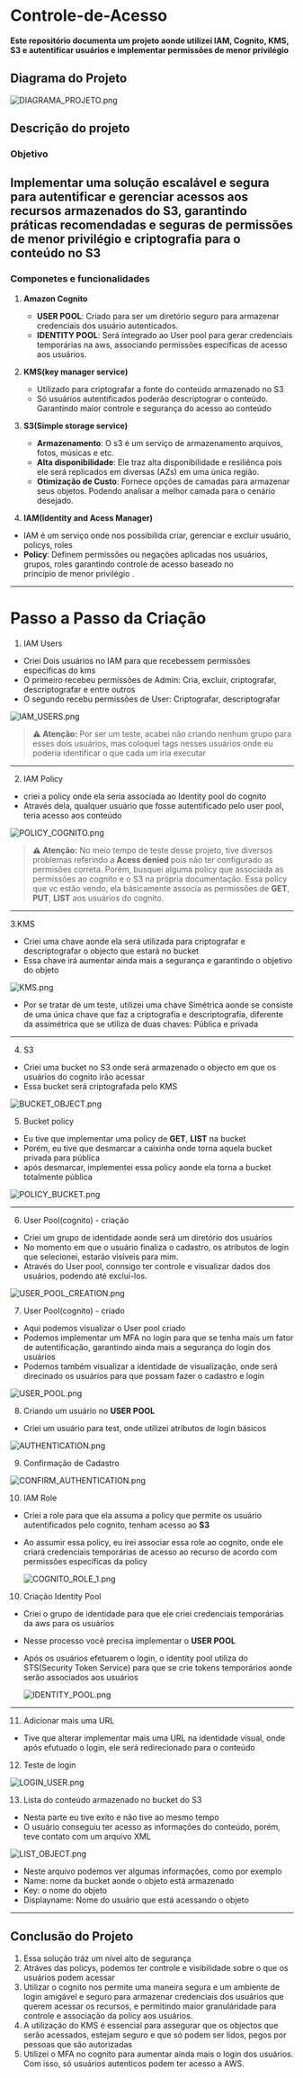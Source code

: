 # Controle-de-Acesso
**Este repositório documenta um projeto aonde utilizei IAM, Cognito, KMS, S3 e autentificar usuários e implementar permissões de menor privilégio**  

## **Diagrama do Projeto**

   ![DIAGRAMA_PROJETO.png](https://github.com/Jeff01875/Controle-de-Acesso/blob/main/DIAGRAMA_PROJETO.png)
  
## Descrição do projeto

### Objetivo
Implementar uma solução escalável e segura para autentificar e gerenciar acessos aos recursos armazenados do S3, garantindo práticas recomendadas e seguras de permissões de menor privilégio e criptografia para o conteúdo no S3
---
### Componetes e funcionalidades 
1. **Amazon Cognito**
   - **USER POOL**: Criado para ser um diretório seguro para armazenar credenciais dos usuário autenticados.
   - **IDENTITY POOL**: Será integrado ao User pool para gerar credenciais temporárias na aws, associando permissões específicas 
    de acesso aos usuários.
    
2. **KMS(key manager service)**
   - Utilizado para criptografar a fonte do conteúdo armazenado no S3
   - Só usuários autentificados poderão descriptograr o conteúdo. Garantindo maior controle e segurança do acesso ao conteúdo

3. **S3(Simple storage service)**
   - **Armazenamento**: O s3 é um serviço de armazenamento arquivos, fotos, músicas e etc.
   - **Alta disponibilidade**: Ele traz alta disponibilidade e resiliênca pois ele será replicados em diversas (AZs) em uma 
     única região.
   - **Otimização de Custo**: Fornece opções de camadas para armazenar seus objetos. Podendo analisar a melhor camada para o 
     cenário desejado.

 4. **IAM(Identity and Acess Manager)**
   - IAM é um serviço onde nos possibilida criar, gerenciar e excluir usuário, policys, roles
   - **Policy**: Definem permissões ou negações aplicadas nos usuários, grupos, roles garantindo controle de acesso baseado no  
     princípio de menor privilégio .
 ---
 # Passo a Passo da Criação
 
 1. IAM Users
   - Criei Dois usuários no IAM para que recebessem permissões específicas do kms
   - O primeiro recebeu permissões de Admin: Cria, excluir, criptografar, descriptografar e entre outros
   - O segundo recebu permissões de User: Criptografar, descriptografar
  
   ![IAM_USERS.png](https://github.com/Jeff01875/Controle-de-Acesso/blob/main/IAM_USERS.png)

  > **⚠️ Atenção:** Por ser um teste, acabei não criando nenhum grupo para esses dois usuários, mas coloquei tags nesses usuários onde eu poderia identificar o que cada um 
    iria executar
  ---
 2. IAM Policy

   - criei a policy onde ela seria associada ao Identity pool do cognito
   - Através dela, qualquer usuário que fosse autentificado pelo user pool, teria acesso aos conteúdo
     
   ![POLICY_COGNITO.png](https://github.com/Jeff01875/Controle-de-Acesso/blob/main/POLICY_COGNITO.png)

  > **⚠️ Atenção:** No meio tempo de teste desse projeto, tive diversos problemas referindo a **Acess denied** pois não ter configurado as permisões 
    correta. Porém, busquei alguma policy que associada as permissões ao cognito e o S3 na própria documentação. Essa policy que vc estão vendo, ela 
    básicamente associa as permissões de **GET**, **PUT**, **LIST** aos usuários do cognito.
  ---
 3.KMS 
   - Criei uma chave aonde ela será utilizada para criptografar e descriptografar o objecto que estará no bucket
   - Essa chave irá aumentar ainda mais a segurança e garantindo o objetivo do objeto
    
   ![KMS.png](https://github.com/Jeff01875/Controle-de-Acesso/blob/main/KMS.png)

   - Por se tratar de um teste, utilizei uma chave Simétrica aonde se consiste de uma única chave que faz a criptografia e descriptografia, diferente da assimétrica que se 
    utiliza de duas chaves: Pública e privada 
  ---
 4. S3
   - Criei uma bucket no S3 onde será armazenado o objecto em que os usuários do cognito irão acessar
   - Essa bucket será criptografada pelo KMS
    
   ![BUCKET_OBJECT.png](https://github.com/Jeff01875/Controle-de-Acesso/blob/main/BUCKET_OBJECT.png)
   
 5. Bucket policy
   - Eu tive que implementar uma policy de **GET**, **LIST** na bucket
   - Porém, eu tive que desmarcar a caixinha onde torna aquela bucket privada para pública
   - após desmarcar, implementei essa policy aonde ela torna a bucket totalmente pública 

   ![POLICY_BUCKET.png](https://github.com/Jeff01875/Controle-de-Acesso/blob/main/POLICY_BUCKET.png)
   
  ---
 6. User Pool(cognito) - criação
   - Criei um grupo de identidade aonde será um diretório dos usuários
   - No momento em que o usuário finaliza o cadastro, os atributos de login que selecionei, estarão visíveis para mim.
   - Através do User pool, connsigo ter controle e visualizar dados dos usuários, podendo até exclui-los.
     
   ![USER_POOL_CREATION.png](https://github.com/Jeff01875/Controle-de-Acesso/blob/main/USER_POOL_CREATION.png)
   
 7. User Pool(cognito) - criado
   - Aqui podemos visualizar o User pool criado
   - Podemos implementar um MFA no login para que se tenha mais um fator de autentificação, garantindo ainda mais a segurança do login dos usuários
   - Podemos também visualizar a identidade de visualização, onde será direcinado os usuários para que possam fazer o cadastro e login
    
   ![USER_POOL.png](https://github.com/Jeff01875/Controle-de-Acesso/blob/main/USER_POOL.png)
   
 8. Criando um usuário no **USER POOL**
   - Criei um usuário para test, onde utilizei atributos de login básicos
    
   ![AUTHENTICATION.png](https://github.com/Jeff01875/Controle-de-Acesso/blob/main/AUTHENTICATION.png)

 9. Confirmação de Cadastro
     
   ![CONFIRM_AUTHENTICATION.png](https://github.com/Jeff01875/Controle-de-Acesso/blob/main/CONFIRM_AUTHENTICATION.png)

 10. IAM Role

  - Criei a role para que ela assuma a policy que permite os usuário autentificados pelo cognito, tenham acesso ao **S3** 
  - Ao assumir essa policy, eu irei associar essa role ao cognito, onde ele criará credenciais temporárias de acesso ao recurso de acordo com permissões específicas da 
    policy

    ![COGNITO_ROLE_1.png](https://github.com/Jeff01875/Controle-de-Acesso/blob/main/COGNITO_ROLE_1.png)
    
 10. Criação Identity Pool
     
   - Criei o grupo de identidade para que ele criei credenciais temporárias da aws para os usuários
   - Nesse processo você precisa implementar o **USER POOL**
   - Após os usuários efetuarem o login, o identity pool utiliza do STS(Security Token Service) para que se crie tokens temporários aonde serão associados aos usuários

     ![IDENTITY_POOL.png](https://github.com/Jeff01875/Controle-de-Acesso/blob/main/IDENTITY_POOL.png)

  ---

 11. Adicionar mais uma URL
     
   - Tive que alterar implementar mais uma URL na identidade visual, onde após efutuado o login, ele será redirecionado para o conteúdo
     
 12. Teste de login
   
   ![LOGIN_USER.png](https://github.com/Jeff01875/Controle-de-Acesso/blob/main/LOGIN_USER.png)

 13. Lista do conteúdo armazenado no bucket do S3
   - Nesta parte eu tive exito e não tive ao mesmo tempo
   - O usuário conseguiu ter acesso as informações do conteúdo, porém, teve contato com um arquivo XML

   ![LIST_OBJECT.png](https://github.com/Jeff01875/Controle-de-Acesso/blob/main/LIST_OBJECT.png)
     
   - Neste arquivo podemos ver algumas informações, como por exemplo
   - Name: nome da bucket aonde o objeto está armazenado
   - Key: o nome do objeto
   - Displayname: Nome do usuário que está acessando o objeto

  ---
 
## Conclusão do Projeto
  1. Essa solução tráz  um nível alto de segurança
  2. Atráves das policys, podemos ter controle e visibilidade sobre o que os usuários podem acessar
  3. Utilizar o cognito nos permite uma maneira segura e um ambiente de login amigável e seguro para armazenar credenciais dos usuários que querem acessar os recursos, e permitindo maior
     granuláridade para controle e associação da policy aos usuários.
  4. A utilização do KMS é essencial para assegurar que os objectos que serão acessados, estejam seguro e que só podem ser lidos, pegos por pessoas que são autorizadas
  5.  Utilizei o MFA no cognito para aumentar ainda mais o login dos usuários. Com isso, só usuários autenticos podem ter acesso a AWS.

 
